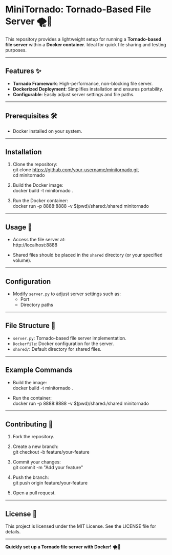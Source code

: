 # MiniTornado: Tornado-Based File Server 🌪️📂  

This repository provides a lightweight setup for running a **Tornado-based file server** within a **Docker container**. Ideal for quick file sharing and testing purposes.

---

## Features ✨  

- **Tornado Framework**: High-performance, non-blocking file server.  
- **Dockerized Deployment**: Simplifies installation and ensures portability.  
- **Configurable**: Easily adjust server settings and file paths.  

---

## Prerequisites 🛠️  

- Docker installed on your system.  

---

## Installation  

1. Clone the repository:  
git clone https://github.com/your-username/minitornado.git  
cd minitornado  

2. Build the Docker image:  
docker build -t minitornado .  

3. Run the Docker container:  
docker run -p 8888:8888 -v $(pwd)/shared:/shared minitornado  

---

## Usage 🔧  

- Access the file server at:  
  http://localhost:8888  

- Shared files should be placed in the `shared` directory (or your specified volume).  

---

## Configuration  

- Modify `server.py` to adjust server settings such as:  
  - Port  
  - Directory paths  

---

## File Structure 📂  

- `server.py`: Tornado-based file server implementation.  
- `Dockerfile`: Docker configuration for the server.  
- `shared/`: Default directory for shared files.  

---

## Example Commands  

- Build the image:  
  docker build -t minitornado .  

- Run the container:  
  docker run -p 8888:8888 -v $(pwd)/shared:/shared minitornado  

---

## Contributing 🤝  

1. Fork the repository.  
2. Create a new branch:  
git checkout -b feature/your-feature  

3. Commit your changes:  
git commit -m "Add your feature"  

4. Push the branch:  
git push origin feature/your-feature  

5. Open a pull request.  

---

## License 📝  

This project is licensed under the MIT License. See the LICENSE file for details.  

---

**Quickly set up a Tornado file server with Docker!** 🌪️📂  
